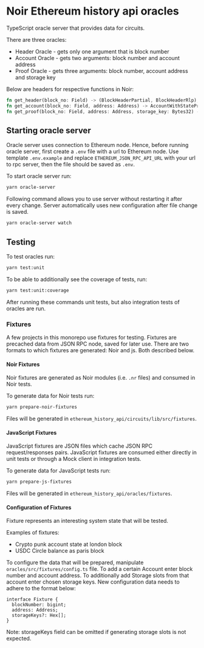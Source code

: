 # Noir Ethereum history api oracles

TypeScript oracle server that provides data for circuits.

There are three oracles:

- Header Oracle - gets only one argument that is block number
- Account Oracle - gets two arguments: block number and account address
- Proof Oracle - gets three arguments: block number, account address and storage key

Below are headers for respective functions in Noir:

```rust
fn get_header(block_no: Field) -> (BlockHeaderPartial, BlockHeaderRlp);
fn get_account(block_no: Field, address: Address) -> AccountWithStateProof;
fn get_proof(block_no: Field, address: Address, storage_key: Bytes32) -> StateAndStorageProof;
```

## Starting oracle server

Oracle server uses connection to Ethereum node. Hence, before running oracle server, first create a `.env` file with a url to Ethereum node. Use template `.env.example` and replace `ETHEREUM_JSON_RPC_API_URL` with your url to rpc server, then the file should be saved as `.env`.

To start oracle server run:

```sh
yarn oracle-server
```

Following command allows you to use server without restarting it after every change. Server automatically uses new configuration after file change is saved.

```sh
yarn oracle-server watch
```

## Testing

To test oracles run:

```sh
yarn test:unit
```

To be able to additionally see the coverage of tests, run:

```sh
yarn test:unit:coverage
```

After running these commands unit tests, but also integration tests of oracles are run.

### Fixtures

A few projects in this monorepo use fixtures for testing. Fixtures are precached data from JSON RPC node, saved for later use. There are two formats to which fixtures are generated: Noir and js. Both described below.

#### Noir Fixtures

Noir fixtures are generated as Noir modules (i.e. `.nr` files) and consumed in Noir tests.

To generate data for Noir tests run:

```sh
yarn prepare-noir-fixtures
```

Files will be generated in `ethereum_history_api/circuits/lib/src/fixtures`.

#### JavaScript Fixtures

JavaScript fixtures are JSON files which cache JSON RPC request/responses pairs.
JavaScript fixtures are consumed either directly in unit tests or through a Mock client in integration tests.

To generate data for JavaScript tests run:

```sh
yarn prepare-js-fixtures
```

Files will be generated in `ethereum_history_api/oracles/fixtures`.

#### Configuration of Fixtures

Fixture represents an interesting system state that will be tested.

Examples of fixtures:

- Crypto punk account state at london block
- USDC Circle balance as paris block

To configure the data that will be prepared, manipulate `oracles/src/fixtures/config.ts` file. To add a certain Account enter block number and account address. To additionally add Storage slots from that account enter chosen storage keys. New configuration data needs to adhere to the format below:

```
interface Fixture {
  blockNumber: bigint;
  address: Address;
  storageKeys?: Hex[];
}
```

Note: storageKeys field can be omitted if generating storage slots is not expected.
